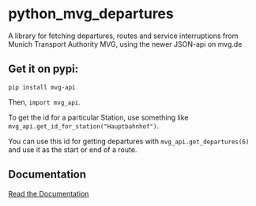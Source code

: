 # python_mvg_departures

A library for fetching departures, routes and service interruptions from Munich Transport Authority MVG, using the newer JSON-api on mvg.de

## Get it on pypi:
`pip install mvg-api`


Then, `import mvg_api`.

To get the id for a particular Station, use something like `mvg_api.get_id_for_station("Hauptbahnhof")`.

You can use this id for getting departures with `mvg_api.get_departures(6)` and use it as the start or end of a route.

## Documentation
[Read the Documentation](http://python-mvg-departures.readthedocs.io/en/latest/?)
